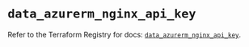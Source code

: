 # `data_azurerm_nginx_api_key`

Refer to the Terraform Registry for docs: [`data_azurerm_nginx_api_key`](https://registry.terraform.io/providers/hashicorp/azurerm/4.45.0/docs/data-sources/nginx_api_key).
